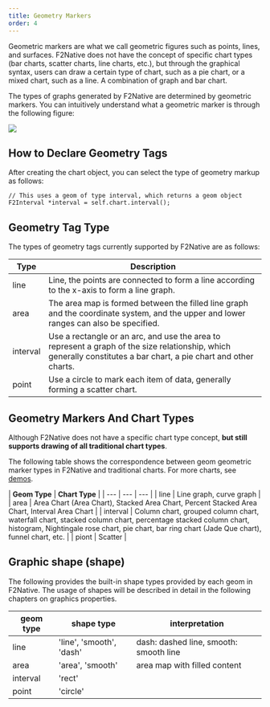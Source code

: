 ```yaml
---
title: Geometry Markers
order: 4
---
```


Geometric markers are what we call geometric figures such as points, lines, and surfaces. F2Native does not have the concept of specific chart types (bar charts, scatter charts, line charts, etc.), but through the graphical syntax, users can draw a certain type of chart, such as a pie chart, or a mixed chart, such as a line. A combination of graph and bar chart.

The types of graphs generated by F2Native are determined by geometric markers. You can intuitively understand what a geometric marker is through the following figure:

![](https://gw.alipayobjects.com/zos/rmsportal/ffXoDNzwnXNHoaxtjbfY.png#width=)

## How to Declare Geometry Tags

After creating the chart object, you can select the type of geometry markup as follows:

````
// This uses a geom of type interval, which returns a geom object
F2Interval *interval = self.chart.interval();
````

## Geometry Tag Type

The types of geometry tags currently supported by F2Native are as follows:

| **Type** | **Description** |
| --- | --- |
| line | Line, the points are connected to form a line according to the x-axis to form a line graph. |
| area | The area map is formed between the filled line graph and the coordinate system, and the upper and lower ranges can also be specified. |
| interval | Use a rectangle or an arc, and use the area to represent a graph of the size relationship, which generally constitutes a bar chart, a pie chart and other charts. |
| point | Use a circle to mark each item of data, generally forming a scatter chart. |


## Geometry Markers And Chart Types

Although F2Native does not have a specific chart type concept, **but still supports drawing of all traditional chart types**.

The following table shows the correspondence between geom geometric marker types in F2Native and traditional charts. For more charts, see [demos](/zh/examples).

| **Geom Type** | **Chart Type** |
| --- | --- | --- |
| line | Line graph, curve graph |
| area | Area Chart (Area Chart), Stacked Area Chart, Percent Stacked Area Chart, Interval Area Chart |
| interval | Column chart, grouped column chart, waterfall chart, stacked column chart, percentage stacked column chart, histogram, Nightingale rose chart, pie chart, bar ring chart (Jade Que chart), funnel chart, etc. |
| piont | Scatter |


## Graphic shape (shape)

The following provides the built-in shape types provided by each geom in F2Native. The usage of shapes will be described in detail in the following chapters on graphics properties.

| **geom type** | **shape type** | **interpretation** |
| --- | --- | --- |
| line | 'line', 'smooth', 'dash' | dash: dashed line, smooth: smooth line |
| area | 'area', 'smooth' | area map with filled content |
| interval | 'rect' | |
| point | 'circle' | |